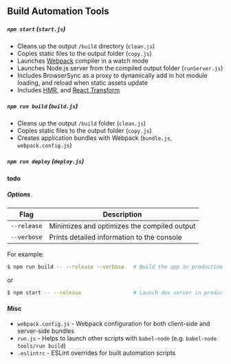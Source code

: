 ## Build Automation Tools

##### `npm start` (`start.js`)

* Cleans up the output `/build` directory (`clean.js`)
* Copies static files to the output folder (`copy.js`)
* Launches [Webpack](https://webpack.github.io/) compiler in a watch mode 
* Launches Node.js server from the compiled output folder (`runServer.js`)
* Includes BrowserSync as a proxy to dynamically add in hot module loading, and reload when static assets update
* Includes [HMR](https://webpack.github.io/docs/hot-module-replacement), and
  [React Transform](https://github.com/gaearon/babel-plugin-react-transform)

##### `npm run build` (`build.js`)

* Cleans up the output `/build` folder (`clean.js`)
* Copies static files to the output folder (`copy.js`)
* Creates application bundles with Webpack (`bundle.js`, `webpack.config.js`)

##### `npm run deploy` (`deploy.js`)

**todo**

##### Options

Flag        | Description
----------- | -------------------------------------------------- 
`--release` | Minimizes and optimizes the compiled output
`--verbose` | Prints detailed information to the console

For example:

```sh
$ npm run build -- --release --verbose   # Build the app in production mode
```

or

```sh
$ npm start -- --release                 # Launch dev server in production mode
```

#### Misc

* `webpack.config.js` - Webpack configuration for both client-side and server-side bundles
* `run.js` - Helps to launch other scripts with `babel-node` (e.g. `babel-node tools/run build`)
* `.eslintrc` - ESLint overrides for built automation scripts